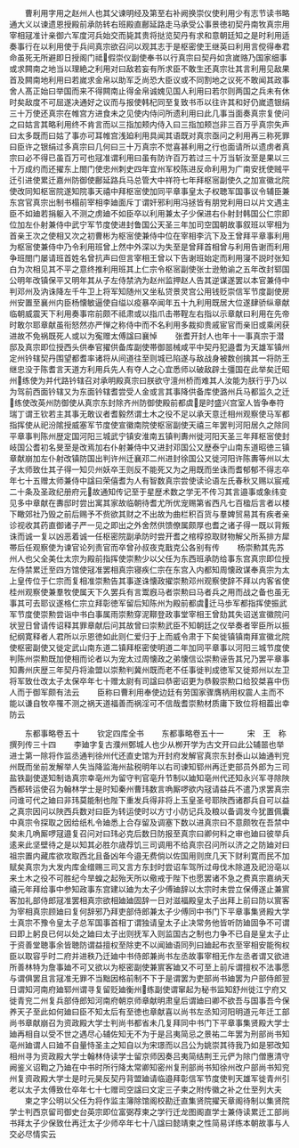 <!-- { "loadSidebar": true } -->
　　曹利用字用之赵州人也其父谏明经及第至右补阙换崇仪使利用少有志节读书略通大义以谏遗恩授殿前承防转右班殿直鄜延路走马承受公事景徳初契丹南牧真宗用宰相冦准计亲御六军度河兵始交而毙其贵将挞览契丹有求和意朝廷知之是时利用适奏事行在以利用使于兵间真宗欲召问以观其志于是枢密使王继英曰利用言傥得奉君命虽死无所避即日授阁门祗假崇仪副使奉书以行真宗曰契丹如贪嵗赂乃国家细事或求闗南之地当以理絶之利用对曰敌若妄有所求臣不敢生还真宗壮其言利用见敌果首及闗南地利用曰若嵗求金帛以助军乏尚恐大臣议或不同割地之议死不敢闻其政事舍人髙正始曰举国而来不得闗南止得金帛诚媿见国人利用曰若尔则两国之兵未有休时矣敌度不可屈遂决通好之议而与报使韩杞同至复致书币以往许其和好仍嵗遗银绢三十万使还真宗在帷宫方进食未之见使内侍问所遗利用曰此几事当面奏真宗复使问之曰姑言其略利用终不肯言而以三指加颊内侍入曰三指加颊岂非三百万乎真宗失声曰太多既而曰姑了事亦可耳帷宫浅廹利用具闻其语既对真宗亟问之利用再三称死罪曰臣许之银绢过多真宗曰几何曰三十万真宗不觉喜甚利用之行也面请所以遗虏者真宗曰必不得已虽百万可也冦准谓利用曰虽有防许百万若过三十万当斩汝至是果以三十万成约而还擢东上閤门使忠州刺史四年宜州军校陈进反命利用为广南安抚使贼平迁引进使累迁嘉州防御使鄜延路兵马总管大中祥符七年拜枢宻副使久之加宣徽北院使改同知枢宻院遂知院事天禧中拜枢宻使加同平章事皇太子权聴军国事议令辅臣兼东宫官真宗出制书榻前宰相李廸面斥丁谓奸邪利用冯拯皆有朋党利用曰以片文遇主臣不如廸若捐躯入不测之虏廸不如臣卒以利用兼太子少保进右仆射封韩国公仁宗即位加左仆射兼侍中武宁军节度使进封鲁国公天圣三年加司空国朝故事叙班以宰相为首亲王次之使相又次之初曹彬为枢宻使兼侍中位在宰相李沆下及王曾拜平章事利用为枢宻使兼侍中乃令利用班曾上然中外深以为失至是曾拜首相曾与利用告谢而利用争班閤门屡请班首姓名曾抗声曰但言宰相王曾以下告谢班始定而利用寖不説时张知白为次相见其不平之意终推利用班其上仁宗令枢宻副使张士逊勉谕之五年改封郓国公明年改镇保平又明年其从子左侍禁汭为赵州监押赵人告其逆谋遂罢以本官兼侍中判邓州及汭诛降左千牛卫上将军知随州又坐私贷景灵宫公用钱贬崇信军节度副使房州安置至襄州内臣杨懐敏逼使自缢以疫暴卒闻年五十九利用既居大位遂肆骄纵章献临朝威震天下利用奏事帘前颇不祗肃或以指爪击帯鞓左右指以示章献曰利用在先帝时敢尔耶章献虽衔怒然亦严惮之称侍中而不名利用多裁抑贵戚宦官而亲旧或乘闲获进故不免祸既死人或以为寃赠太傅諡曰襄悼
　　张耆开封人也年十一事真宗于潜邸及真宗即位授西头供奉官擢供备库副使帯御噐械咸平中契丹犯邉耆为天雄军镇州定州钤辖契丹围望都耆率诸将从间道往至则城已陷遂与敌战身被数创擒其一将防王继忠没于陈耆言天道方利用兵先人有夺人之心宜悉师以破敌辟土彊国在此举矣迁昭州练使为并代路钤辖召对承明殿真宗曰朕欲守澶州桥而难其人汝能为朕行乎乃以为驾前西面钤辖又为东面钤辖耆尝受人金或言其事降供备库使潞州兵马都监久之迁练使改英州防御使从真宗东封除齐州防御使殿前都虞是时盛兴宫室人皆争奉符瑞丁谓王钦若主其事无敢议者耆毅然谓土木之役不足以承天意迁相州观察使马军都指挥使从祀汾隂授威塞军节度使宣徽南院使枢宻副使天禧三年罢判河阳居久之除同平章事判陈州歴定国河阳三城武宁镇安淮南五镇判夀州徙河阳天圣三年拜枢宻使封岐国公耆初名旻至是改焉加右仆射兼侍中又进封邓国公又歴泰宁山南东道昭徳三镇章献崩加左仆射改镇防国出判许州迁襄邓二州进封徐国公又徙河阳许陈夀等州以太子太师致仕其子得一知贝州妖卒王则反不能死又为之用既而坐诛而耆郁郁不得志卒年七十五赠太师兼侍中諡曰荣僖耆为人有智数真宗尝使读论语左氏春秋又赐以宸戒二十条及圣政纪册府元故通知传记至于星歴术数之学无不传习其言邉事或象纬变见多中章献在夀邸时尝出寓其家故临朝待耆尤所优宠赐第省西凡七百楹后言者以楼下瞰郊社乃毁之前后赐予不赀欲其财之不出故为曲栏积百货与羣婢贸易其有疾者亲诊视收其药直御诸子严一见之即出之外舍然供馈僚属颇厚也耆之诸子得一既以背叛诛而诚一复以凶恶着诚一任枢密院副承防时尝开耆之棺椁掠取财物解父所系排方犀帯后任观察使为谏官论列责官而卒曾孙叔夜克戬克公各别有传
　　杨崇勲其先苏州人也父全美仕太宗为殿前指挥使崇勲少以父任为东西班承防给事东宫真宗即位授左侍禁累迁至四方馆使冦准罢相真宗寝疾仁宗在东宫入内都知周懐政谋奉真宗为太上皇传位于仁宗而复相准崇勲告其事遂诛懐政擢崇勲邓州观察使辞不拜以内客省使桂州观察使兼羣牧使属天下久罢兵有言鬻廐马者崇勲曰马者兵之用而战之备也虽无事其可去耶议遂格仁宗立拜彰徳军留后知陈州为殿前都虞迁马歩军都指挥使振武军节度使崇勲尝诣中书白事属雨崇勲穿泥鞹登政事堂宰相王曾劾其失诏送宣徽院问状翌日曾请传诏释其罪章献后问其故曾曰崇勲武臣不知朝廷之仪举奏者宰臣所以振纪纲寛释者人君所以示恩徳如此则仁爱归于上而威令肃于下矣徙镇镇南拜宣徽北院使枢密副使又徙定武山南东道二镇拜枢密使明道二年加同平章事以河阳三城节度使判陈州崇勲既加使相而论者以为宠太过周懐政之弟懐信讼崇勲诬告其兄乃罢平章事知夀州庆歴三年契丹将渝盟以崇勲判冀州既而老不任事徙判成徳军又徙郑州以左卫将军致仕改太子太保卒年七十赠太尉有司諡曰恭密诏更为恭毅崇勲口给狡桀喜中伤人而于御军颇有法云
　　臣称曰曹利用奉使边廷有劳国家骤膺柄用权震人主而不能以谦自牧卒罹不测之祸天道福善而祸淫可不信哉耆崇勲材质庸下致位将相葢出幸防云















　　东都事略卷五十
　　钦定四库全书
　　东都事略卷五十一　　　宋　王　称　撰列传三十四
　　李廸字复古濮州鄄城人也少从栁开学为古文开曰此公辅噐也举进士第一除将作监丞通判徐州代还直史馆为开封府发解官真宗东封泰山以廸通判兖州既而坐前发解举人失当降监海州盐税明年以右司谏知郓州再迁吏部员外郎为三司盐铁副使遂知制诰真宗幸亳州为留守判官亳升节制以廸知亳州代还知永兴军寻除陜西都转运使召为翰林学士是时知秦州曹玮数言唃厮啰欲内冦请益兵不遣乃求罢真宗问谁可代之廸曰非玮莫能制也陛下重发兵得非将上玉皇圣号耶陜西诸郡兵自可以益之真宗因问以陜西兵数对曰臣为转运使时以方寸小防记兵及粮以备调发今犹置佩囊中真宗令探取之因给纸札令廸悉上合存留及调塞下数以进真宗曰不意颇牧在吾禁中矣未几唃厮啰冦邉复召问对曰玮必克后数日防报至真宗曰卿何料之审也廸曰彼举兵逺来此坚壁待之是以知其必胜尔歳荐饥三司调用不给真宗召问所以济之之防廸对曰祖宗置内藏库欲攻取西北且备凶年今邉无费倘以佐国用则庶几天下财利寛而民不加赋矣真宗为大发内库金缯赐三司又言方东封时尝诏车驾所过毋伐木除道及祀汾亳以来土木之役不可胜纪今旱蝗之起殆天所以儆戒于陛下也愿罢诸不急之费真宗嘉纳天禧元年拜给事中参知政事东宫建以廸为太子少傅廸辞以太宗时未尝立保傅遂止兼賔客加礼部侍郎冦准罢相真宗欲相廸廸固辞一日对滋福殿皇太子出拜上前曰防以賔客为宰相真宗顾廸曰复何辞邪乃拜吏部侍郎兼太子少傅同中书门下平章事集贤殿大学士真宗不豫令皇太子总军国事首相丁谓独请皇太子止决常务他皆听防廸固争不可谓曰即上躬良已何以处之廸曰太子出则抚军入则监国古之制也力争不已自是皇太子止于资善堂聴事余皆聴防谓益擅权至除吏不以闻廸语同列曰廸起布衣至宰相安能徇权臣以取容乎时二府并进秩乃迁廸中书侍郎兼尚书左丞故事宰相无作左丞者谓又欲进所善林特为詹事廸不可又欲以为枢密副使兼賔客廸又不可至上前斥谓擅权不法事愿与谓俱罢且言冦准无罪不当黜因格前制不下于是谓罢为吏部尚书廸罢为户部侍郎翌日谓知河南府廸郓州谓寻复留贬廸衡州练副使谓窜起为秘书监知舒州徙江宁府又徙青兖二州复兵部侍郎知河南府朝京师章献明肃皇后谓廸曰卿不欲吾与国事吾今保养天子至此如何廸曰臣不知太后有至徳也章献喜以尚书左丞知河阳明道元年迁工部尚书章献崩召为资政殿大学士判尚书都省未几复拜同中书门下平章事集贤殿大学士廸再相自以受不世之遇尽心辅佐知无不为于是吕夷简忌之景祐二年罢为刑部尚书知亳州廸谓人曰廸不自量恃圣主之知自以为宋璟而以吕公为姚崇其待我乃如是邪改知相州寻为资政殿大学士翰林侍读学士留京师因奏吕夷简结荆王元俨为除门僧惠清守阙鉴义诏鞫之乃廸在中书时所行降太常卿知密州复刑部尚书知徐州改户部尚书知兖州复资政殿大学士是时元昊反契丹背盟廸请临邉拜彰信军节度使判天雄军徙青州引老以太子太傅致仕卒年七十七赠司空諡曰文定三子柬之附传徽之补之仕至列大夫
　　柬之字公明以父任为将作监主簿除馆阁校勘迁直集贤院擢天章阁待制以集贤院学士判西京留司御史台英宗即位富弼荐柬之学行迁龙图阁直学士兼侍读累迁工部尚书拜太子少保致仕再迁太子少师卒年七十八諡曰懿靖柬之性简易详练本朝故事与人交必尽情实云
